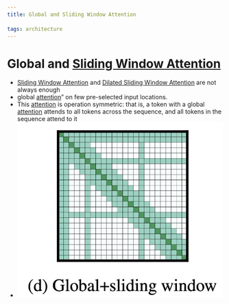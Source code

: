 ```yaml
---
title: Global and Sliding Window Attention

tags: architecture 
---
```


# Global and [Sliding Window Attention](Sliding%20Window%20Attention.md)
- [Sliding Window Attention](Sliding%20Window%20Attention.md) and [Dilated Sliding Window Attention](Dilated%20Sliding%20Window%20Attention.md) are not always enough
- global [attention](Attention.md)” on few pre-selected input locations.
- This [attention](Attention.md) is operation symmetric: that is, a token with a global [attention](Attention.md) attends to all tokens across the sequence, and all tokens in the sequence attend to it
- ![](assets/Pasted%20image%2020220621181106.png)








































